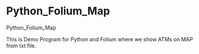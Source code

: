 # Python_Folium_Map
Python_Folium_Map

This is Demo Program for Python and Folium where we show ATMs on MAP from txt file.
